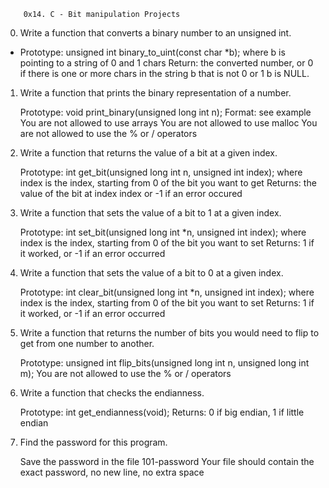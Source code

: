 		0x14. C - Bit manipulation Projects


0.	Write a function that converts a binary number to an unsigned int.
-	Prototype: unsigned int binary_to_uint(const char *b);
	where b is pointing to a string of 0 and 1 chars
	Return: the converted number, or 0 if
	there is one or more chars in the string b that is not 0 or 1
	b is NULL.


1.	Write a function that prints the binary representation of a number.

	Prototype: void print_binary(unsigned long int n);
	Format: see example
	You are not allowed to use arrays
	You are not allowed to use malloc
	You are not allowed to use the % or / operators


2.	Write a function that returns the value of a bit at a given index.

	Prototype: int get_bit(unsigned long int n, unsigned int index);
	where index is the index, starting from 0 of the bit you want to get
	Returns: the value of the bit at index index or -1 if an error occured

3.	Write a function that sets the value of a bit to 1 at a given index.

	Prototype: int set_bit(unsigned long int *n, unsigned int index);
	where index is the index, starting from 0 of the bit you want to set
	Returns: 1 if it worked, or -1 if an error occurred

4.	Write a function that sets the value of a bit to 0 at a given index.

	Prototype: int clear_bit(unsigned long int *n, unsigned int index);
	where index is the index, starting from 0 of the bit you want to set
	Returns: 1 if it worked, or -1 if an error occurred

5.	Write a function that returns the number of bits you would need to flip to get from one number to another.

	Prototype: unsigned int flip_bits(unsigned long int n, unsigned long int m);
	You are not allowed to use the % or / operators

6.	Write a function that checks the endianness.

	Prototype: int get_endianness(void);
	Returns: 0 if big endian, 1 if little endian

7.	Find the password for this program.

	Save the password in the file 101-password
	Your file should contain the exact password, no new line, no extra space
